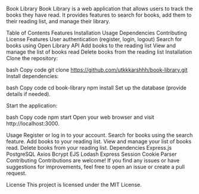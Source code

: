 Book Library
Book Library is a web application that allows users to track the books they have read. It provides features to search for books, add them to their reading list, and manage their library.

Table of Contents
Features
Installation
Usage
Dependencies
Contributing
License
Features
User authentication (register, login, logout)
Search for books using Open Library API
Add books to the reading list
View and manage the list of books read
Delete books from the reading list
Installation
Clone the repository:

bash
Copy code
git clone https://github.com/utkkkarshhh/book-library.git
Install dependencies:

bash
Copy code
cd book-library
npm install
Set up the database (provide details if needed).

Start the application:

bash
Copy code
npm start
Open your web browser and visit http://localhost:3000.

Usage
Register or log in to your account.
Search for books using the search feature.
Add books to your reading list.
View and manage your list of books read.
Delete books from your reading list.
Dependencies
Express.js
PostgreSQL
Axios
Bcrypt
EJS
Lodash
Express Session
Cookie Parser
Contributing
Contributions are welcome! If you find any issues or have suggestions for improvements, feel free to open an issue or create a pull request.

License
This project is licensed under the MIT License.

